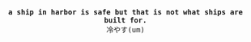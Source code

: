 <!---
  ┓┏┏┳┓
  ┗┻┛┗┗     
  @um ~ uyuyorum
-->
<p align="center">
  <samp><b>a ship in harbor is safe but that is not what ships are built for.</b></samp><br>
  <samp>冷やす(um)</samp>
</p>

